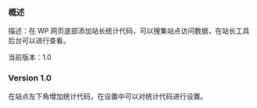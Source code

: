### 概述

描述：在 WP 网页底部添加站长统计代码，可以搜集站点访问数据，在站长工具后台可以进行查看。

当前版本：1.0

### Version 1.0

在站点左下角增加统计代码，在设置中可以对统计代码进行设置。